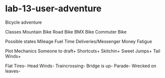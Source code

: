 # lab-13-user-adventure

Bicycle adventure

Classes
Mountain Bike
Road Bike
BMX Bike
Commuter Bike

Possible states
Mileage
Fuel
Time
Deliveries/Messenger
Money
Fatigue

Plot Mechanics
Someone to draft+
Shortcuts+
Skitchin+
Sweet Jumps+
Tail Winds+

Flat Tires-
Head Winds-
Traincrossing-
Bridge is up-
Parade-
Wrecked on leaves-


